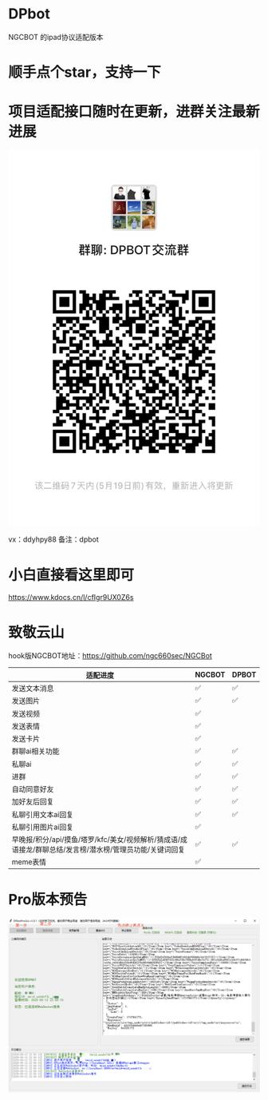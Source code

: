 # DPbot
NGCBOT 的ipad协议适配版本

# 顺手点个star，支持一下

# 项目适配接口随时在更新，进群关注最新进展
![进群交流](img/erweima.jpg)

vx：ddyhpy88
备注：dpbot

# 小白直接看这里即可

https://www.kdocs.cn/l/cfIgr9UX0Z6s
# 致敬云山
hook版NGCBOT地址：https://github.com/ngc660sec/NGCBot

| 适配进度                                              | NGCBOT | DPBOT |
|--------------------------------------------------|--------|-------|
| 发送文本消息                                      | ✅     | ✅    |
| 发送图片                                          | ✅     | ✅    |
| 发送视频                                          | ✅     |       |
| 发送表情                                          | ✅     |     |
| 发送卡片                                          | ✅     |       |
| 群聊ai相关功能                                    | ✅     | ✅    |
| 私聊ai                                            | ✅     | ✅    |
| 进群                                              | ✅     | ✅    |
| 自动同意好友                                      | ✅     | ✅    |
| 加好友后回复                                      | ✅     | ✅    |
| 私聊引用文本ai回复                                | ✅     | ✅    |
| 私聊引用图片ai回复                                | ✅     |     |
| 早晚报/积分/api/摸鱼/塔罗/kfc/美女/视频解析/猜成语/成语接龙/群聊总结/发言榜/潜水榜/管理员功能/关键词回复 | ✅     | ✅    |
| meme表情                                          | ✅     |       |

# Pro版本预告
![DPbotProGui v1.0.1](img/gui.png)